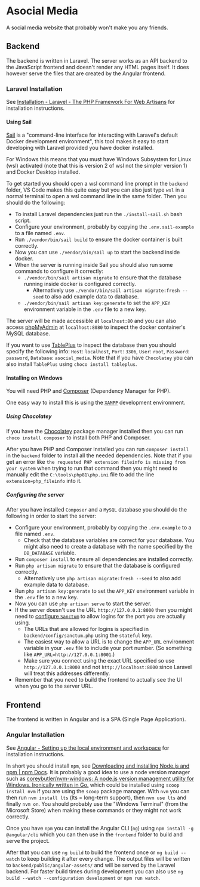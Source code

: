 # Asocial Media

A social media website that probably won't make you any friends.

## Backend

The backend is written in Laravel. The server works as an API backend to the JavaScript frontend and doesn't render any HTML pages itself. It does however serve the files that are created by the Angular frontend.

### Laravel Installation

See [Installation - Laravel - The PHP Framework For Web Artisans](https://laravel.com/docs/8.x/installation) for installation instructions.

#### Using Sail

[Sail](https://laravel.com/docs/8.x/sail) is a "command-line interface for interacting with Laravel's default Docker development environment", this tool makes it easy to start developing with Laravel provided you have docker installed.

For Windows this means that you must have Windows Subsystem for Linux (wsl) activated (note that this is version 2 of wsl not the simpler version 1) and Docker Desktop installed.

To get started you should open a wsl command line prompt in the `backend` folder, VS Code makes this quite easy but you can also just type `wsl` in a normal terminal to open a wsl command line in the same folder. Then you should do the following:

- To install Laravel dependencies just run the `./install-sail.sh` bash script.
- Configure your environment, probably by copying the `.env.sail-example` to a file named `.env`.
- Run `./vendor/bin/sail build` to ensure the docker container is built correctly.
- Now you can use `./vendor/bin/sail up` to start the backend inside docker.
- When the server is running inside Sail you should also run some commands to configure it correctly:
  - `./vendor/bin/sail artisan migrate` to ensure that the database running inside docker is configured correctly.
    - Alternatively use `./vendor/bin/sail artisan migrate:fresh --seed` to also add example data to database.
  - `./vendor/bin/sail artisan key:generate` to set the `APP_KEY` environment variable in the `.env` file to a new key.

The server will be made accessible at `localhost:80` and you can also access [phpMyAdmin](https://www.phpmyadmin.net/) at `localhost:8080` to inspect the docker container's MySQL database.

If you want to use [TablePlus](https://tableplus.com/windows) to inspect the database then you should specify the following info: `Host`: `localhost`, `Port`: `3306`, `User`: `root`, `Password`: `password`, `Database`: `asocial_media`. Note that if you have `Chocolatey` you can also install `TablePlus` using `choco install tableplus`.

#### Installing on Windows

You will need PHP and [Composer](https://getcomposer.org/) (Dependency Manager for PHP).

One easy way to install this is using the [`XAMPP`](https://www.apachefriends.org/index.html) development environment.

##### Using Chocolatey

If you have the [Chocolatey](https://chocolatey.org/) package manager installed then you can run `choco install composer` to install both PHP and Composer.

After you have PHP and Composer installed you can run `composer install` in the `backend` folder to install all the needed dependencies. Note that if you get an error like `the requested PHP extension fileinfo is missing from your system` when trying to run that command then you might need to manually edit the `C:\tools\php81\php.ini` file to add the line `extension=php_fileinfo` into it.

##### Configuring the server

After you have installed `Composer` and a `MySQL` database you should do the following in order to start the server:

- Configure your environment, probably by copying the `.env.example` to a file named `.env`.
  - Check that the database variables are correct for your database. You might also need to create a database with the name specified by the `DB_DATABASE` variable.
- Run `composer install` to ensure all dependencies are installed correctly.
- Run `php artisan migrate` to ensure that the database is configured correctly.
  - Alternatively use `php artisan migrate:fresh --seed` to also add example data to database.
- Run `php artisan key:generate` to set the `APP_KEY` environment variable in the `.env` file to a new key.
- Now you can use `php artisan serve` to start the server.
- If the server doesn't use the URL `http://127.0.0.1:8000` then you might need to [configure `Sanctum`](https://laravel.com/docs/8.x/sanctum#spa-configuration) to allow logins for the port you are actually using.
  - The URLs that are allowed for logins is specified in `backend/config/sanctum.php` using the `stateful` key.
  - The easiest way to allow a URL is to change the `APP_URL` environment variable in your `.env` file to include your port number. (So something like `APP_URL=http://127.0.0.1:8001`.)
  - Make sure you connect using the exact URL specified so use `http://127.0.0.1:8000` and not `http://localhost:8000` since Laravel will treat this addresses differently.
- Remember that you need to build the frontend to actually see the UI when you go to the server URL.

## Frontend

The frontend is written in Angular and is a SPA (Single Page Application).

### Angular Installation

See [Angular - Setting up the local environment and workspace](https://angular.io/guide/setup-local) for installation instructions.

In short you should install `npm`, see [Downloading and installing Node.js and npm | npm Docs](https://docs.npmjs.com/downloading-and-installing-node-js-and-npm). It is probably a good idea to use a node version manager such as [coreybutler/nvm-windows: A node.js version management utility for Windows. Ironically written in Go.](https://github.com/coreybutler/nvm-windows) which could be installed using `scoop install nvm` if you are using the `scoop` package manager. With `nvm` you can then run `nvm install lts` (lts = long-term support), then `nvm use lts` and finally `nvm on`. You should probably use the "Windows Terminal" (from the Microsoft Store) when making these commands or they might not work correctly.

Once you have `npm` you can install the Angular CLI (`ng`) using `npm install -g @angular/cli` which you can then use in the `frontend` folder to build and serve the project.

After that you can use `ng build` to build the frontend once or `ng build --watch` to keep building it after every change. The output files will be written to `backend/public/angular-assets/` and will be served by the Laravel backend. For faster build times during development you can also use `ng build --watch --configuration development` or `npm run watch`.
